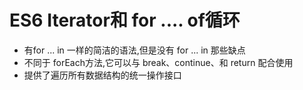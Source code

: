 # ES6  Iterator和 for .... of循环
* 有for ... in 一样的简洁的语法,但是没有 for ... in 那些缺点
* 不同于 forEach方法,它可以与 break、continue、和 return 配合使用
* 提供了遍历所有数据结构的统一操作接口